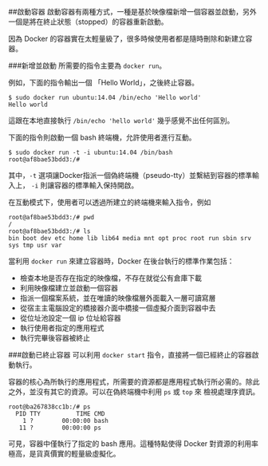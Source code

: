 ##啟動容器
啟動容器有兩種方式，一種是基於映像檔新增一個容器並啟動，另外一個是將在終止狀態（stopped）的容器重新啟動。

因為 Docker 的容器實在太輕量級了，很多時候使用者都是隨時刪除和新建立容器。

###新增並啟動
所需要的指令主要為 `docker run`。

例如，下面的指令輸出一個 「Hello World」，之後終止容器。
```
$ sudo docker run ubuntu:14.04 /bin/echo 'Hello world'
Hello world
```
這跟在本地直接執行 `/bin/echo 'hello world'` 幾乎感覺不出任何區別。

下面的指令則啟動一個 bash 終端機，允許使用者進行互動。
```
$ sudo docker run -t -i ubuntu:14.04 /bin/bash
root@af8bae53bdd3:/#
```
其中，`-t` 選項讓Docker指派一個偽終端機（pseudo-tty）並繫結到容器的標準輸入上， `-i` 則讓容器的標準輸入保持開啟。

在互動模式下，使用者可以透過所建立的終端機來輸入指令，例如
```
root@af8bae53bdd3:/# pwd
/
root@af8bae53bdd3:/# ls
bin boot dev etc home lib lib64 media mnt opt proc root run sbin srv sys tmp usr var
```

當利用 `docker run` 來建立容器時，Docker 在後台執行的標準作業包括：

* 檢查本地是否存在指定的映像檔，不存在就從公有倉庫下載
* 利用映像檔建立並啟動一個容器
* 指派一個檔案系統，並在唯讀的映像檔層外面載入一層可讀寫層
* 從宿主主電腦設定的橋接器介面中橋接一個虛擬介面到容器中去
* 從位址池設定一個 ip 位址給容器
* 執行使用者指定的應用程式
* 執行完畢後容器被終止

###啟動已終止容器
可以利用 `docker start` 指令，直接將一個已經終止的容器啟動執行。

容器的核心為所執行的應用程式，所需要的資源都是應用程式執行所必需的。除此之外，並沒有其它的資源。可以在偽終端機中利用 `ps` 或 `top` 來 檢視處理序資訊。
```
root@ba267838cc1b:/# ps
  PID TTY          TIME CMD
    1 ?        00:00:00 bash
   11 ?        00:00:00 ps
```
可見，容器中僅執行了指定的 bash 應用。這種特點使得 Docker 對資源的利用率極高，是貨真價實的輕量級虛擬化。
